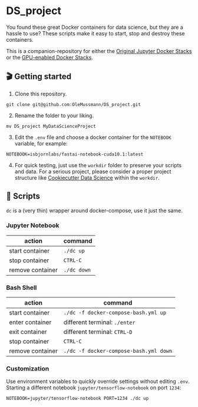 # DS_project
You found these great Docker containers for data science, but they are a hassle to use? These scripts make it easy to start, stop and destroy these containers.

This is a companion-repository for either the [Original Jupyter Docker Stacks](https://github.com/jupyter/docker-stacks) or the [GPU-enabled Docker Stacks](https://github.com/OleMussmann/docker-stacks).

## 🎬 Getting started

1. Clone this repository.
```
git clone git@github.com:OleMussmann/DS_project.git
```

2. Rename the folder to your liking.
```
mv DS_project MyDataScienceProject
```

3. Edit the `.env` file and choose a docker container for the `NOTEBOOK` variable, for example:
```
NOTEBOOK=isbjornlabs/fastai-notebook-cuda10.1:latest
```

4. For quick testing, just use the `workdir` folder to preserve your scripts and data. For a serious project, please consider a proper project structure like [Cookiecutter Data Science](https://drivendata.github.io/cookiecutter-data-science/#getting-started) within the `workdir`.

## 📑 Scripts

`dc` is a (very thin) wrapper around docker-compose, use it just the same.

### Jupyter Notebook

| action           | command     |
|------------------|-------------|
| start container  | `./dc up`  |
| stop container   | `CTRL-C`    |
| remove container | `./dc down`|

### Bash Shell

| action           | command                                |
|------------------|----------------------------------------|
| start container  | `./dc -f docker-compose-bash.yml up`  |
| enter container  | different terminal: `./enter`          |
| exit container   | different terminal: `CTRL-D`           |
| stop container   | `CTRL-C`                               |
| remove container | `./dc -f docker-compose-bash.yml down`|

### Customization
Use environment variables to quickly override settings without editing `.env`. Starting a different notebook `jupyter/tensorflow-notebook` on port `1234`:

```
NOTEBOOK=jupyter/tensorflow-notebook PORT=1234 ./dc up
```

